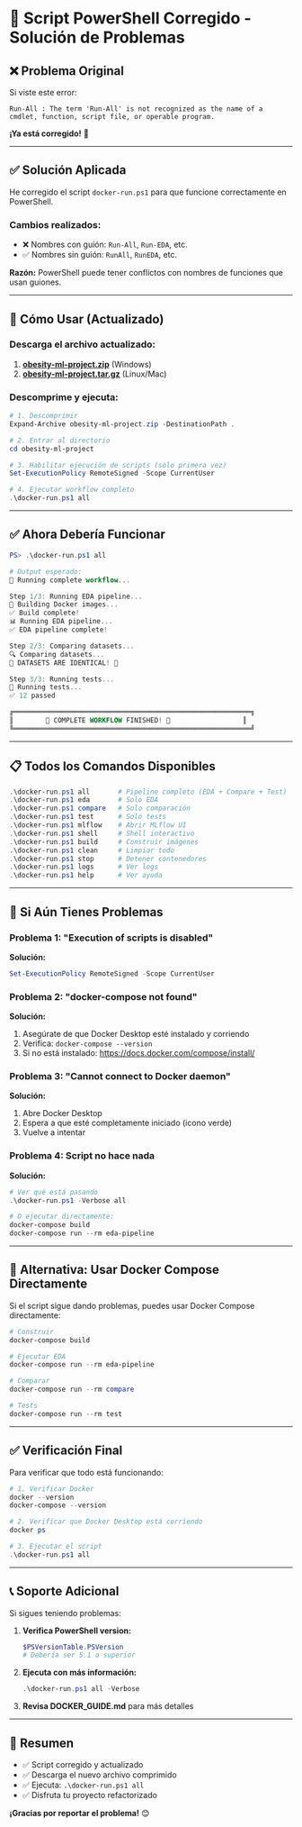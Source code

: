 # 🔧 Script PowerShell Corregido - Solución de Problemas

## ❌ Problema Original

Si viste este error:

```
Run-All : The term 'Run-All' is not recognized as the name of a 
cmdlet, function, script file, or operable program.
```

**¡Ya está corregido!** 🎉

---

## ✅ Solución Aplicada

He corregido el script `docker-run.ps1` para que funcione correctamente en PowerShell.

### Cambios realizados:
- ❌ Nombres con guión: `Run-All`, `Run-EDA`, etc.
- ✅ Nombres sin guión: `RunAll`, `RunEDA`, etc.

**Razón:** PowerShell puede tener conflictos con nombres de funciones que usan guiones.

---

## 🚀 Cómo Usar (Actualizado)

### **Descarga el archivo actualizado:**

1. **[obesity-ml-project.zip](computer:///mnt/user-data/outputs/obesity-ml-project.zip)** (Windows)
2. **[obesity-ml-project.tar.gz](computer:///mnt/user-data/outputs/obesity-ml-project.tar.gz)** (Linux/Mac)

### **Descomprime y ejecuta:**

```powershell
# 1. Descomprimir
Expand-Archive obesity-ml-project.zip -DestinationPath .

# 2. Entrar al directorio
cd obesity-ml-project

# 3. Habilitar ejecución de scripts (solo primera vez)
Set-ExecutionPolicy RemoteSigned -Scope CurrentUser

# 4. Ejecutar workflow completo
.\docker-run.ps1 all
```

---

## ✅ Ahora Debería Funcionar

```powershell
PS> .\docker-run.ps1 all

# Output esperado:
🚀 Running complete workflow...

Step 1/3: Running EDA pipeline...
🔨 Building Docker images...
✅ Build complete!
📊 Running EDA pipeline...
✅ EDA pipeline complete!

Step 2/3: Comparing datasets...
🔍 Comparing datasets...
🎉 DATASETS ARE IDENTICAL! 🎉

Step 3/3: Running tests...
🧪 Running tests...
✅ 12 passed

╔═══════════════════════════════════════════════════════════╗
║        🎉 COMPLETE WORKFLOW FINISHED! 🎉                  ║
╚═══════════════════════════════════════════════════════════╝
```

---

## 📋 Todos los Comandos Disponibles

```powershell
.\docker-run.ps1 all       # Pipeline completo (EDA + Compare + Test)
.\docker-run.ps1 eda       # Solo EDA
.\docker-run.ps1 compare   # Solo comparación
.\docker-run.ps1 test      # Solo tests
.\docker-run.ps1 mlflow    # Abrir MLflow UI
.\docker-run.ps1 shell     # Shell interactivo
.\docker-run.ps1 build     # Construir imágenes
.\docker-run.ps1 clean     # Limpiar todo
.\docker-run.ps1 stop      # Detener contenedores
.\docker-run.ps1 logs      # Ver logs
.\docker-run.ps1 help      # Ver ayuda
```

---

## 🐛 Si Aún Tienes Problemas

### Problema 1: "Execution of scripts is disabled"

**Solución:**
```powershell
Set-ExecutionPolicy RemoteSigned -Scope CurrentUser
```

### Problema 2: "docker-compose not found"

**Solución:**
1. Asegúrate de que Docker Desktop esté instalado y corriendo
2. Verifica: `docker-compose --version`
3. Si no está instalado: https://docs.docker.com/compose/install/

### Problema 3: "Cannot connect to Docker daemon"

**Solución:**
1. Abre Docker Desktop
2. Espera a que esté completamente iniciado (icono verde)
3. Vuelve a intentar

### Problema 4: Script no hace nada

**Solución:**
```powershell
# Ver qué está pasando
.\docker-run.ps1 -Verbose all

# O ejecutar directamente:
docker-compose build
docker-compose run --rm eda-pipeline
```

---

## 🔄 Alternativa: Usar Docker Compose Directamente

Si el script sigue dando problemas, puedes usar Docker Compose directamente:

```powershell
# Construir
docker-compose build

# Ejecutar EDA
docker-compose run --rm eda-pipeline

# Comparar
docker-compose run --rm compare

# Tests
docker-compose run --rm test
```

---

## ✅ Verificación Final

Para verificar que todo está funcionando:

```powershell
# 1. Verificar Docker
docker --version
docker-compose --version

# 2. Verificar que Docker Desktop está corriendo
docker ps

# 3. Ejecutar el script
.\docker-run.ps1 all
```

---

## 📞 Soporte Adicional

Si sigues teniendo problemas:

1. **Verifica PowerShell version:**
   ```powershell
   $PSVersionTable.PSVersion
   # Debería ser 5.1 o superior
   ```

2. **Ejecuta con más información:**
   ```powershell
   .\docker-run.ps1 all -Verbose
   ```

3. **Revisa DOCKER_GUIDE.md** para más detalles

---

## 🎉 Resumen

- ✅ Script corregido y actualizado
- ✅ Descarga el nuevo archivo comprimido
- ✅ Ejecuta: `.\docker-run.ps1 all`
- ✅ Disfruta tu proyecto refactorizado

**¡Gracias por reportar el problema!** 😊
